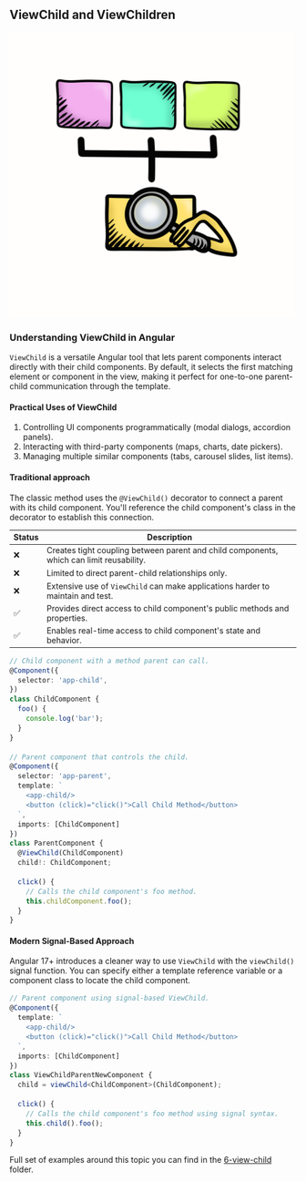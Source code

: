 ## ViewChild and ViewChildren

<img src="/public/img/img6.png" alt="Inputs and Outputs" style="width: 500px; height:auto;">


### Understanding ViewChild in Angular
`ViewChild` is a versatile Angular tool that lets parent components interact directly 
with their child components. By default, it selects the first matching element or 
component in the view, making it perfect for one-to-one parent-child communication 
through the template.


#### Practical Uses of ViewChild
1. Controlling UI components programmatically (modal dialogs, accordion panels).
2. Interacting with third-party components (maps, charts, date pickers).
3. Managing multiple similar components (tabs, carousel slides, list items).

#### Traditional approach 
The classic method uses the `@ViewChild()` decorator to connect a parent with its child component. 
You'll reference the child component's class in the decorator to establish this connection.

| Status | Description                                                                                    |
|--------|------------------------------------------------------------------------------------------------|
| ❌ | Creates tight coupling between parent and child components, which can limit reusability.            |
| ❌ | Limited to direct parent-child relationships only.                                            |
| ❌ | Extensive use of `ViewChild` can make applications harder to maintain and test.             |
| ✅ | Provides direct access to child component's public methods and properties. |
| ✅ | Enables real-time access to child component's state and behavior.                 | 


```typescript
// Child component with a method parent can call.
@Component({
  selector: 'app-child',
})
class ChildComponent {
  foo() {
    console.log('bar');
  }
}

// Parent component that controls the child.
@Component({
  selector: 'app-parent',
  template: `
    <app-child/>
    <button (click)="click()">Call Child Method</button>
  `,
  imports: [ChildComponent]
})
class ParentComponent {
  @ViewChild(ChildComponent)
  child!: ChildComponent;

  click() {
    // Calls the child component's foo method.
    this.childComponent.foo();
  }
}
```

#### Modern Signal-Based Approach
Angular 17+ introduces a cleaner way to use `ViewChild` with the `viewChild()` signal function. 
You can specify either a template reference variable or a component class to locate 
the child component.

```typescript
// Parent component using signal-based ViewChild.
@Component({
  template: `
    <app-child/>
    <button (click)="click()">Call Child Method</button>
  `,
  imports: [ChildComponent]
})
class ViewChildParentNewComponent {
  child = viewChild<ChildComponent>(ChildComponent);

  click() {
    // Calls the child component's foo method using signal syntax.
    this.child().foo(); 
  }
}
```

Full set of examples around this topic you can find in the [6-view-child](https://github.com/michalgrzegorczyk-dev/angular-component-communication/tree/master/src/app/6-view-child) folder.
